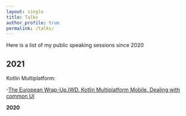 ```yaml
---
layout: single
title: Talks
author_profile: true
permalink: /talks/
---
```


Here is a list of my public speaking sessions since 2020

**2021**
-------------
Kotlin Multiplatform:

-[The European Wrap-Up.IWD.
Kotlin Multiplatform Mobile. Dealing with common UI](https://www.youtube.com/watch?v=oP5EVGboov0&t=10335s)


**2020**